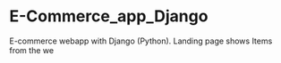 # E-Commerce_app_Django
E-commerce webapp with Django (Python). Landing page shows Items from the we
